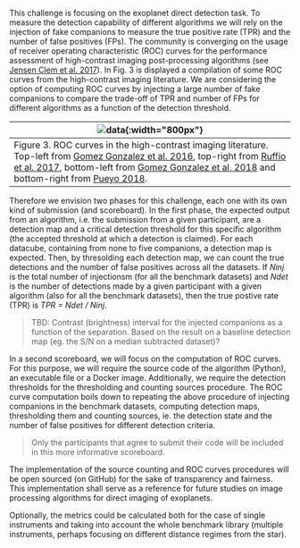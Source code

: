 This challenge is focusing on the exoplanet direct detection task. To measure the detection capability of different algorithms we will rely on the injection of fake companions to measure the true positive rate (TPR) and the number of false positives (FPs). The community is converging on the usage of receiver operating characteristic (ROC) curves for the performance assessment of high-contrast imaging post-processing algorithms (see [Jensen Clem et al. 2017](https://arxiv.org/abs/1711.01215)). In Fig. 3 is displayed a compilation of some ROC curves from the high-contrast imaging literature. We are considering the option of computing ROC curves by injecting a large number of fake companions to compare the trade-off of TPR and number of FPs for different algorithms as a function of the detection threshold.

| ![data](https://raw.githubusercontent.com/carlgogo/exoimaging_challenge/master/assets/images/challenge_fig3.001.png){:width="800px"} |
|---|
| Figure 3. ROC curves in the high-contrast imaging literature. Top-left from [Gomez Gonzalez et al. 2016](https://arxiv.org/abs/1602.08381), top-right from [Ruffio et al. 2017](https://arxiv.org/abs/1705.05477), bottom-left from [Gomez Gonzalez et al. 2018](https://arxiv.org/abs/1712.02841) and bottom-right from [Pueyo 2018](https://link.springer.com/referenceworkentry/10.1007/978-3-319-30648-3_10-1). |

Therefore we envision two phases for this challenge, each one with its own kind of submission (and scoreboard). In the first phase, the expected output from an algorithm, i.e. the submission from a given participant, are a detection map and a critical detection threshold for this specific algorithm (the accepted threshold at which a detection is claimed). For each datacube, containing from none to five companions, a detection map is expected. Then, by thresolding each detection map, we can count the true detections and the number of false positives across all the datasets. If *Ninj* is the total number of injectionsm (for all the benchmark datasets) and *Ndet* is the number of detections made by a given participant with a given algorithm (also for all the benchmark datasets), then the true postive rate (TPR) is *TPR = Ndet / Ninj*.

> TBD: Contrast (brightness) interval for the injected companions as a function of the separation. Based on the result on a baseline detection map (eg. the S/N on a median subtracted dataset)?

In a second scoreboard, we will focus on the computation of ROC curves. For this purpose, we will require the source code of the algorithm (Python), an executable file or a Docker image. Additionally, we require the detection thresholds for the thresholding and counting sources procedure. The ROC curve computation boils down to repeating the above procedure of injecting companions in the benchmark datasets, computing detection maps, thresholding them and counting sources, ie. the detection state and the number of false positives for different detection criteria. 

> Only the participants that agree to submit their code will be included in this more informative scoreboard.  

The implementation of the source counting and ROC curves procedures will be open sourced (on GitHub) for the sake of transparency and fairness. This implementation shall serve as a reference for future studies on image processing algorithms for direct imaging of exoplanets.

Optionally, the metrics could be calculated both for the case of single instruments and taking into account the whole benchmark library (multiple instruments, perhaps focusing on different distance regimes from the star).

